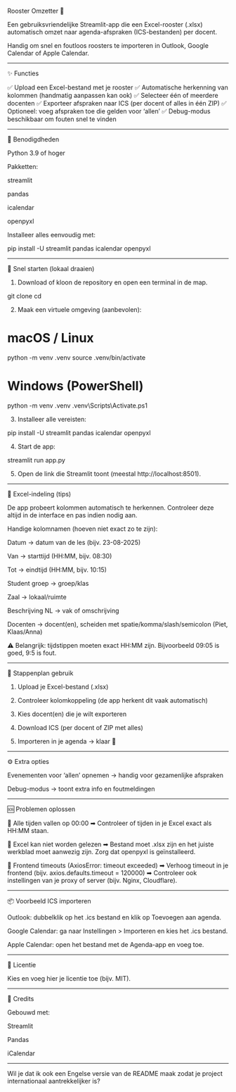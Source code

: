 Rooster Omzetter 📅

Een gebruiksvriendelijke Streamlit-app die een Excel-rooster (.xlsx) automatisch omzet naar agenda-afspraken (ICS-bestanden) per docent.

Handig om snel en foutloos roosters te importeren in Outlook, Google Calendar of Apple Calendar.


---

✨ Functies

✅ Upload een Excel-bestand met je rooster
✅ Automatische herkenning van kolommen (handmatig aanpassen kan ook)
✅ Selecteer één of meerdere docenten
✅ Exporteer afspraken naar ICS (per docent of alles in één ZIP)
✅ Optioneel: voeg afspraken toe die gelden voor ‘allen’
✅ Debug-modus beschikbaar om fouten snel te vinden


---

🧰 Benodigdheden

Python 3.9 of hoger

Pakketten:

streamlit

pandas

icalendar

openpyxl



Installeer alles eenvoudig met:

pip install -U streamlit pandas icalendar openpyxl


---

🚀 Snel starten (lokaal draaien)

1. Download of kloon de repository en open een terminal in de map.

git clone <repository-url>
cd <repository-map>


2. Maak een virtuele omgeving (aanbevolen):

# macOS / Linux
python -m venv .venv
source .venv/bin/activate

# Windows (PowerShell)
python -m venv .venv
.venv\Scripts\Activate.ps1


3. Installeer alle vereisten:

pip install -U streamlit pandas icalendar openpyxl


4. Start de app:

streamlit run app.py


5. Open de link die Streamlit toont (meestal http://localhost:8501).




---

📂 Excel-indeling (tips)

De app probeert kolommen automatisch te herkennen. Controleer deze altijd in de interface en pas indien nodig aan.

Handige kolomnamen (hoeven niet exact zo te zijn):

Datum → datum van de les (bijv. 23-08-2025)

Van → starttijd (HH:MM, bijv. 08:30)

Tot → eindtijd (HH:MM, bijv. 10:15)

Student groep → groep/klas

Zaal → lokaal/ruimte

Beschrijving NL → vak of omschrijving

Docenten → docent(en), scheiden met spatie/komma/slash/semicolon (Piet, Klaas/Anna)


⚠️ Belangrijk: tijdstippen moeten exact HH:MM zijn. Bijvoorbeeld 09:05 is goed, 9:5 is fout.


---

🧭 Stappenplan gebruik

1. Upload je Excel-bestand (.xlsx)


2. Controleer kolomkoppeling (de app herkent dit vaak automatisch)


3. Kies docent(en) die je wilt exporteren


4. Download ICS (per docent of ZIP met alles)


5. Importeren in je agenda → klaar 🎉




---

⚙️ Extra opties

Evenementen voor ‘allen’ opnemen → handig voor gezamenlijke afspraken

Debug-modus → toont extra info en foutmeldingen



---

🆘 Problemen oplossen

🔹 Alle tijden vallen op 00:00
➡ Controleer of tijden in je Excel exact als HH:MM staan.

🔹 Excel kan niet worden gelezen
➡ Bestand moet .xlsx zijn en het juiste werkblad moet aanwezig zijn. Zorg dat openpyxl is geïnstalleerd.

🔹 Frontend timeouts (AxiosError: timeout exceeded)
➡ Verhoog timeout in je frontend (bijv. axios.defaults.timeout = 120000)
➡ Controleer ook instellingen van je proxy of server (bijv. Nginx, Cloudflare).


---

📦 Voorbeeld ICS importeren

Outlook: dubbelklik op het .ics bestand en klik op Toevoegen aan agenda.

Google Calendar: ga naar Instellingen > Importeren en kies het .ics bestand.

Apple Calendar: open het bestand met de Agenda-app en voeg toe.



---

📄 Licentie

Kies en voeg hier je licentie toe (bijv. MIT).


---

🙌 Credits

Gebouwd met:

Streamlit

Pandas

iCalendar



---

Wil je dat ik ook een Engelse versie van de README maak zodat je project internationaal aantrekkelijker is?

